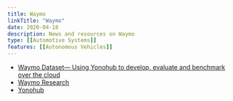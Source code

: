 ```yaml
---
title: Waymo
linkTitle: "Waymo"
date: 2020-04-18
description: News and resources on Waymo
type: [[Automotive Systems]]
features: [[Autonomous Vehicles]]
---
```


* [Waymo Dataset— Using Yonohub to develop, evaluate and benchmark over the cloud](https://medium.com/yonohub/waymo-open-dataset-on-yonohub-part-1-c196b5bd7ed7)
* [Waymo Research](https://github.com/waymo-research)
* [Yonohub](https://yonohub.com/)
